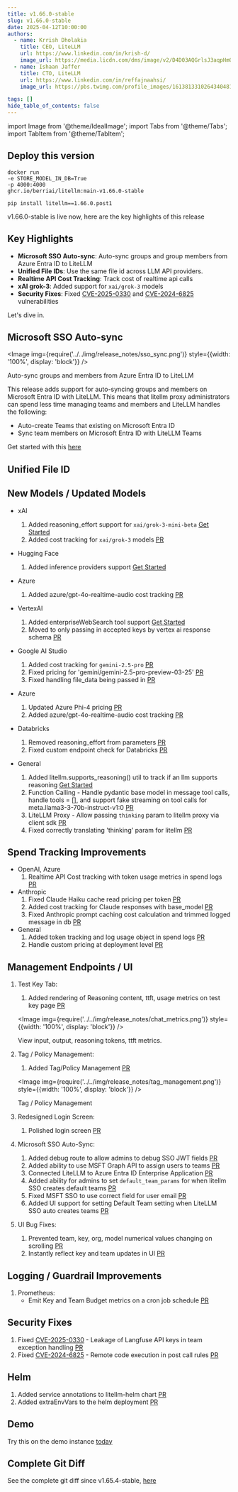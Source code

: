 ```yaml
---
title: v1.66.0-stable
slug: v1.66.0-stable
date: 2025-04-12T10:00:00
authors:
  - name: Krrish Dholakia
    title: CEO, LiteLLM
    url: https://www.linkedin.com/in/krish-d/
    image_url: https://media.licdn.com/dms/image/v2/D4D03AQGrlsJ3aqpHmQ/profile-displayphoto-shrink_400_400/B4DZSAzgP7HYAg-/0/1737327772964?e=1749686400&v=beta&t=Hkl3U8Ps0VtvNxX0BNNq24b4dtX5wQaPFp6oiKCIHD8
  - name: Ishaan Jaffer
    title: CTO, LiteLLM
    url: https://www.linkedin.com/in/reffajnaahsi/
    image_url: https://pbs.twimg.com/profile_images/1613813310264340481/lz54oEiB_400x400.jpg

tags: []
hide_table_of_contents: false
---
```


import Image from '@theme/IdealImage';
import Tabs from '@theme/Tabs';
import TabItem from '@theme/TabItem';

## Deploy this version

<Tabs>
<TabItem value="docker" label="Docker">

``` showLineNumbers title="docker run litellm"
docker run
-e STORE_MODEL_IN_DB=True
-p 4000:4000
ghcr.io/berriai/litellm:main-v1.66.0-stable
```
</TabItem>

<TabItem value="pip" label="Pip">

``` showLineNumbers title="pip install litellm"
pip install litellm==1.66.0.post1
```
</TabItem>
</Tabs>

v1.66.0-stable is live now, here are the key highlights of this release

## Key Highlights
- **Microsoft SSO Auto-sync**: Auto-sync groups and group members from Azure Entra ID to LiteLLM
- **Unified File IDs**: Use the same file id across LLM API providers. 
- **Realtime API Cost Tracking**: Track cost of realtime api calls
- **xAI grok-3**: Added support for `xai/grok-3` models
- **Security Fixes**: Fixed [CVE-2025-0330](https://www.cve.org/CVERecord?id=CVE-2025-0330) and [CVE-2024-6825](https://www.cve.org/CVERecord?id=CVE-2024-6825) vulnerabilities

Let's dive in.

## Microsoft SSO Auto-sync

<Image 
  img={require('../../img/release_notes/sso_sync.png')}
  style={{width: '100%', display: 'block'}}
/>
<p style={{textAlign: 'left', color: '#666'}}>
  Auto-sync groups and members from Azure Entra ID to LiteLLM
</p>

This release adds support for auto-syncing groups and members on Microsoft Entra ID with LiteLLM. This means that litellm proxy administrators can spend less time managing teams and members and LiteLLM handles the following: 

- Auto-create Teams that existing on Microsoft Entra ID 
- Sync team members on Microsoft Entra ID with LiteLLM Teams

Get started with this [here](https://docs.litellm.ai/docs/tutorials/msft_sso)

## Unified File ID 



## New Models / Updated Models

- xAI
    1. Added reasoning_effort support for `xai/grok-3-mini-beta` [Get Started](https://docs.litellm.ai/docs/providers/xai#reasoning-usage)
    2. Added cost tracking for `xai/grok-3` models [PR](https://github.com/BerriAI/litellm/pull/9920)

- Hugging Face
    1. Added inference providers support [Get Started](https://docs.litellm.ai/docs/providers/huggingface#serverless-inference-providers)

- Azure
    1. Added azure/gpt-4o-realtime-audio cost tracking [PR](https://github.com/BerriAI/litellm/pull/9893)

- VertexAI
    1. Added enterpriseWebSearch tool support [Get Started](https://docs.litellm.ai/docs/providers/vertex#grounding---web-search)
    2. Moved to only passing in accepted keys by vertex ai response schema [PR](https://github.com/BerriAI/litellm/pull/8992)

- Google AI Studio
    1. Added cost tracking for `gemini-2.5-pro` [PR](https://github.com/BerriAI/litellm/pull/9837)
    2. Fixed pricing for 'gemini/gemini-2.5-pro-preview-03-25' [PR](https://github.com/BerriAI/litellm/pull/9896)
    3. Fixed handling file_data being passed in [PR](https://github.com/BerriAI/litellm/pull/9786)

- Azure
    1. Updated Azure Phi-4 pricing [PR](https://github.com/BerriAI/litellm/pull/9862)
    2. Added azure/gpt-4o-realtime-audio cost tracking [PR](https://github.com/BerriAI/litellm/pull/9893)

- Databricks
    1. Removed reasoning_effort from parameters [PR](https://github.com/BerriAI/litellm/pull/9811)
    2. Fixed custom endpoint check for Databricks [PR](https://github.com/BerriAI/litellm/pull/9925)

- General
    1. Added litellm.supports_reasoning() util to track if an llm supports reasoning [Get Started](https://docs.litellm.ai/docs/providers/anthropic#reasoning)
    2. Function Calling - Handle pydantic base model in message tool calls, handle tools = [], and support fake streaming on tool calls for meta.llama3-3-70b-instruct-v1:0 [PR](https://github.com/BerriAI/litellm/pull/9774)
    3. LiteLLM Proxy - Allow passing `thinking` param to litellm proxy via client sdk [PR](https://github.com/BerriAI/litellm/pull/9386)
    4. Fixed correctly translating 'thinking' param for litellm [PR](https://github.com/BerriAI/litellm/pull/9904)


## Spend Tracking Improvements
- OpenAI, Azure
    1. Realtime API Cost tracking with token usage metrics in spend logs [PR](https://github.com/BerriAI/litellm/pull/9795)
- Anthropic
    1. Fixed Claude Haiku cache read pricing per token [PR](https://github.com/BerriAI/litellm/pull/9834)
    2. Added cost tracking for Claude responses with base_model [PR](https://github.com/BerriAI/litellm/pull/9897)
    3. Fixed Anthropic prompt caching cost calculation and trimmed logged message in db [PR](https://github.com/BerriAI/litellm/pull/9838)
- General
    1. Added token tracking and log usage object in spend logs [PR](https://github.com/BerriAI/litellm/pull/9843)
    2. Handle custom pricing at deployment level [PR](https://github.com/BerriAI/litellm/pull/9855)


## Management Endpoints / UI

1. Test Key Tab:
    1. Added rendering of Reasoning content, ttft, usage metrics on test key page [PR](https://github.com/BerriAI/litellm/pull/9931)

    <Image 
    img={require('../../img/release_notes/chat_metrics.png')}
    style={{width: '100%', display: 'block'}}
    />
    <p style={{textAlign: 'left', color: '#666'}}>
    View input, output, reasoning tokens, ttft metrics.
    </p>
2. Tag / Policy Management:
    1. Added Tag/Policy Management [PR](https://github.com/BerriAI/litellm/pull/9813)

    <Image 
    img={require('../../img/release_notes/tag_management.png')}
    style={{width: '100%', display: 'block'}}
    />
    <p style={{textAlign: 'left', color: '#666'}}>
    Tag / Policy Management
    </p>
3. Redesigned Login Screen:
    1. Polished login screen [PR](https://github.com/BerriAI/litellm/pull/9778)
2. Microsoft SSO Auto-Sync:
    1. Added debug route to allow admins to debug SSO JWT fields [PR](https://github.com/BerriAI/litellm/pull/9835)
    2. Added ability to use MSFT Graph API to assign users to teams [PR](https://github.com/BerriAI/litellm/pull/9865)
    3. Connected LiteLLM to Azure Entra ID Enterprise Application [PR](https://github.com/BerriAI/litellm/pull/9872)
    4. Added ability for admins to set `default_team_params` for when litellm SSO creates default teams [PR](https://github.com/BerriAI/litellm/pull/9895)
    5. Fixed MSFT SSO to use correct field for user email [PR](https://github.com/BerriAI/litellm/pull/9886)
    6. Added UI support for setting Default Team setting when LiteLLM SSO auto creates teams [PR](https://github.com/BerriAI/litellm/pull/9918)
5. UI Bug Fixes:
    1. Prevented team, key, org, model numerical values changing on scrolling [PR](https://github.com/BerriAI/litellm/pull/9776)
    2. Instantly reflect key and team updates in UI [PR](https://github.com/BerriAI/litellm/pull/9825)

## Logging / Guardrail Improvements

1. Prometheus:
    - Emit Key and Team Budget metrics on a cron job schedule [PR](https://github.com/BerriAI/litellm/pull/9528)

## Security Fixes

1. Fixed [CVE-2025-0330](https://www.cve.org/CVERecord?id=CVE-2025-0330) - Leakage of Langfuse API keys in team exception handling [PR](https://github.com/BerriAI/litellm/pull/9830)
2. Fixed [CVE-2024-6825](https://www.cve.org/CVERecord?id=CVE-2024-6825) - Remote code execution in post call rules [PR](https://github.com/BerriAI/litellm/pull/9826)

## Helm

1. Added service annotations to litellm-helm chart [PR](https://github.com/BerriAI/litellm/pull/9840)
2. Added extraEnvVars to the helm deployment [PR](https://github.com/BerriAI/litellm/pull/9292)

## Demo

Try this on the demo instance [today](https://docs.litellm.ai/docs/proxy/demo)

## Complete Git Diff

See the complete git diff since v1.65.4-stable, [here](https://github.com/BerriAI/litellm/releases/tag/v1.66.0-stable)


